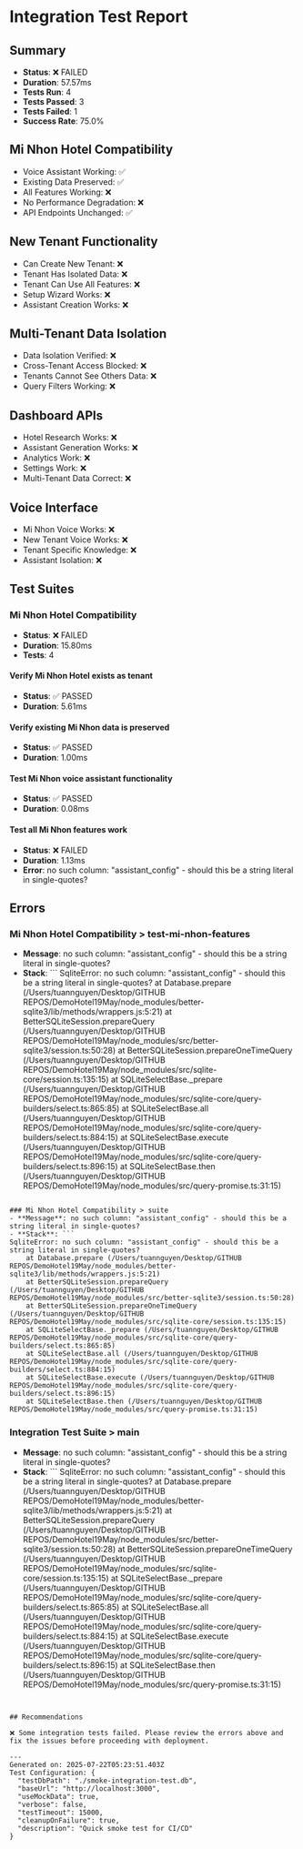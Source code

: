 # Integration Test Report

## Summary

- **Status**: ❌ FAILED
- **Duration**: 57.57ms
- **Tests Run**: 4
- **Tests Passed**: 3
- **Tests Failed**: 1
- **Success Rate**: 75.0%

## Mi Nhon Hotel Compatibility

- Voice Assistant Working: ✅
- Existing Data Preserved: ✅
- All Features Working: ❌
- No Performance Degradation: ❌
- API Endpoints Unchanged: ✅

## New Tenant Functionality

- Can Create New Tenant: ❌
- Tenant Has Isolated Data: ❌
- Tenant Can Use All Features: ❌
- Setup Wizard Works: ❌
- Assistant Creation Works: ❌

## Multi-Tenant Data Isolation

- Data Isolation Verified: ❌
- Cross-Tenant Access Blocked: ❌
- Tenants Cannot See Others Data: ❌
- Query Filters Working: ❌

## Dashboard APIs

- Hotel Research Works: ❌
- Assistant Generation Works: ❌
- Analytics Work: ❌
- Settings Work: ❌
- Multi-Tenant Data Correct: ❌

## Voice Interface

- Mi Nhon Voice Works: ❌
- New Tenant Voice Works: ❌
- Tenant Specific Knowledge: ❌
- Assistant Isolation: ❌

## Test Suites

### Mi Nhon Hotel Compatibility

- **Status**: ❌ FAILED
- **Duration**: 15.80ms
- **Tests**: 4

#### Verify Mi Nhon Hotel exists as tenant

- **Status**: ✅ PASSED
- **Duration**: 5.61ms

#### Verify existing Mi Nhon data is preserved

- **Status**: ✅ PASSED
- **Duration**: 1.00ms

#### Test Mi Nhon voice assistant functionality

- **Status**: ✅ PASSED
- **Duration**: 0.08ms

#### Test all Mi Nhon features work

- **Status**: ❌ FAILED
- **Duration**: 1.13ms
- **Error**: no such column: "assistant_config" - should this be a string literal in single-quotes?

## Errors

### Mi Nhon Hotel Compatibility > test-mi-nhon-features

- **Message**: no such column: "assistant_config" - should this be a string literal in
  single-quotes?
- **Stack**: ``` SqliteError: no such column: "assistant_config" - should this be a string literal
  in single-quotes? at Database.prepare (/Users/tuannguyen/Desktop/GITHUB
  REPOS/DemoHotel19May/node_modules/better-sqlite3/lib/methods/wrappers.js:5:21) at
  BetterSQLiteSession.prepareQuery (/Users/tuannguyen/Desktop/GITHUB
  REPOS/DemoHotel19May/node_modules/src/better-sqlite3/session.ts:50:28) at
  BetterSQLiteSession.prepareOneTimeQuery (/Users/tuannguyen/Desktop/GITHUB
  REPOS/DemoHotel19May/node_modules/src/sqlite-core/session.ts:135:15) at SQLiteSelectBase.\_prepare
  (/Users/tuannguyen/Desktop/GITHUB
  REPOS/DemoHotel19May/node_modules/src/sqlite-core/query-builders/select.ts:865:85) at
  SQLiteSelectBase.all (/Users/tuannguyen/Desktop/GITHUB
  REPOS/DemoHotel19May/node_modules/src/sqlite-core/query-builders/select.ts:884:15) at
  SQLiteSelectBase.execute (/Users/tuannguyen/Desktop/GITHUB
  REPOS/DemoHotel19May/node_modules/src/sqlite-core/query-builders/select.ts:896:15) at
  SQLiteSelectBase.then (/Users/tuannguyen/Desktop/GITHUB
  REPOS/DemoHotel19May/node_modules/src/query-promise.ts:31:15)

````

### Mi Nhon Hotel Compatibility > suite
- **Message**: no such column: "assistant_config" - should this be a string literal in single-quotes?
- **Stack**: ```
SqliteError: no such column: "assistant_config" - should this be a string literal in single-quotes?
    at Database.prepare (/Users/tuannguyen/Desktop/GITHUB REPOS/DemoHotel19May/node_modules/better-sqlite3/lib/methods/wrappers.js:5:21)
    at BetterSQLiteSession.prepareQuery (/Users/tuannguyen/Desktop/GITHUB REPOS/DemoHotel19May/node_modules/src/better-sqlite3/session.ts:50:28)
    at BetterSQLiteSession.prepareOneTimeQuery (/Users/tuannguyen/Desktop/GITHUB REPOS/DemoHotel19May/node_modules/src/sqlite-core/session.ts:135:15)
    at SQLiteSelectBase._prepare (/Users/tuannguyen/Desktop/GITHUB REPOS/DemoHotel19May/node_modules/src/sqlite-core/query-builders/select.ts:865:85)
    at SQLiteSelectBase.all (/Users/tuannguyen/Desktop/GITHUB REPOS/DemoHotel19May/node_modules/src/sqlite-core/query-builders/select.ts:884:15)
    at SQLiteSelectBase.execute (/Users/tuannguyen/Desktop/GITHUB REPOS/DemoHotel19May/node_modules/src/sqlite-core/query-builders/select.ts:896:15)
    at SQLiteSelectBase.then (/Users/tuannguyen/Desktop/GITHUB REPOS/DemoHotel19May/node_modules/src/query-promise.ts:31:15)
````

### Integration Test Suite > main

- **Message**: no such column: "assistant_config" - should this be a string literal in
  single-quotes?
- **Stack**: ``` SqliteError: no such column: "assistant_config" - should this be a string literal
  in single-quotes? at Database.prepare (/Users/tuannguyen/Desktop/GITHUB
  REPOS/DemoHotel19May/node_modules/better-sqlite3/lib/methods/wrappers.js:5:21) at
  BetterSQLiteSession.prepareQuery (/Users/tuannguyen/Desktop/GITHUB
  REPOS/DemoHotel19May/node_modules/src/better-sqlite3/session.ts:50:28) at
  BetterSQLiteSession.prepareOneTimeQuery (/Users/tuannguyen/Desktop/GITHUB
  REPOS/DemoHotel19May/node_modules/src/sqlite-core/session.ts:135:15) at SQLiteSelectBase.\_prepare
  (/Users/tuannguyen/Desktop/GITHUB
  REPOS/DemoHotel19May/node_modules/src/sqlite-core/query-builders/select.ts:865:85) at
  SQLiteSelectBase.all (/Users/tuannguyen/Desktop/GITHUB
  REPOS/DemoHotel19May/node_modules/src/sqlite-core/query-builders/select.ts:884:15) at
  SQLiteSelectBase.execute (/Users/tuannguyen/Desktop/GITHUB
  REPOS/DemoHotel19May/node_modules/src/sqlite-core/query-builders/select.ts:896:15) at
  SQLiteSelectBase.then (/Users/tuannguyen/Desktop/GITHUB
  REPOS/DemoHotel19May/node_modules/src/query-promise.ts:31:15)

```


## Recommendations

❌ Some integration tests failed. Please review the errors above and fix the issues before proceeding with deployment.

---
Generated on: 2025-07-22T05:23:51.403Z
Test Configuration: {
  "testDbPath": "./smoke-integration-test.db",
  "baseUrl": "http://localhost:3000",
  "useMockData": true,
  "verbose": false,
  "testTimeout": 15000,
  "cleanupOnFailure": true,
  "description": "Quick smoke test for CI/CD"
}
```
